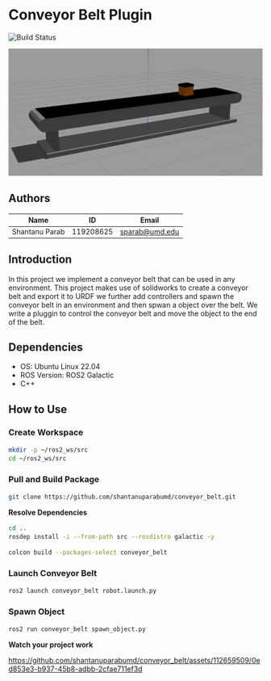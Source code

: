 
# Conveyor Belt Plugin

![Build Status](https://github.com/shantanuparabumd/conveyor_belt/actions/workflows/main.yml/badge.svg)


![Conveyor Belt](/videos/conveyor.png)

## Authors

|Name|ID|Email|
|:---:|:---:|:---:|
|Shantanu Parab|119208625|sparab@umd.edu|



## Introduction

In this project we implement a conveyor belt that can be used in any environment. This project makes use of solidworks to create a conveyor belt and export it to URDF we further add controllers and spawn the conveyor belt in an environment and then spwan a object over the belt. We write a pluggin to control the conveyor belt and move the object to the end of the belt. 

## Dependencies

- OS: Ubuntu Linux 22.04
- ROS Version: ROS2 Galactic
- C++

## How to Use

### Create Workspace

```bash
mkdir -p ~/ros2_ws/src
cd ~/ros2_ws/src
```

### Pull and Build Package

```bash
git clone https://github.com/shantanuparabumd/conveyor_belt.git
```
**Resolve Dependencies**
```bash
cd ..
rosdep install -i --from-path src --rosdistro galactic -y
```

```bash
colcon build --packages-select conveyor_belt
```
### Launch Conveyor Belt

```bash
ros2 launch conveyor_belt robot.launch.py
```

### Spawn Object

```bash
ros2 run conveyor_belt spawn_object.py

```

**Watch your project work**

https://github.com/shantanuparabumd/conveyor_belt/assets/112659509/0ed853e3-b937-45b8-adbb-2cfae711ef3d

